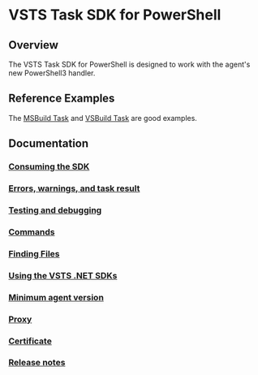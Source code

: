 # VSTS Task SDK for PowerShell

## Overview
The VSTS Task SDK for PowerShell is designed to work with the agent's new PowerShell3 handler. 

## Reference Examples

The [MSBuild Task](https://github.com/Microsoft/vsts-tasks/blob/master/Tasks/MSBuild/MSBuild.ps1) and [VSBuild Task](https://github.com/Microsoft/vsts-tasks/blob/master/Tasks/VSBuild/VSBuild.ps1) are good examples.

## Documentation

### [Consuming the SDK](Consuming.md)
### [Errors, warnings, and task result](ErrorsWarningsAndTaskResult.md)
### [Testing and debugging](TestingAndDebugging.md)
### [Commands](Commands.md)
### [Finding Files](FindingFiles.md)
### [Using the VSTS .NET SDKs](UsingOM.md)
### [Minimum agent version](../../node/docs/minagent.md)
### [Proxy](../../node/docs/proxy.md)
### [Certificate](../../node/docs/cert.md)
### [Release notes](ReleaseNotes.md)

